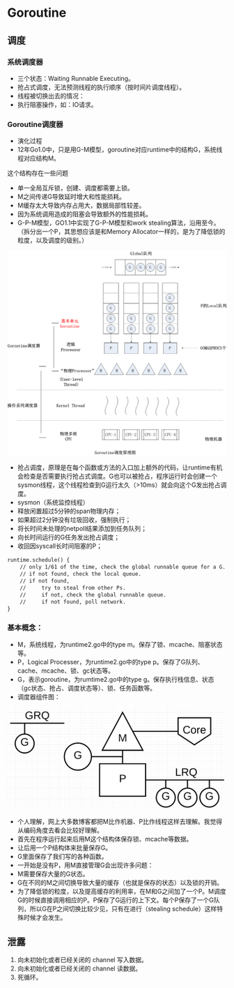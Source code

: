# Goroutine

## 调度

### 系统调度器

- 三个状态：Waiting Runnable Executing。
- 抢占式调度，无法预测线程的执行顺序（按时间片调度线程）。
- 线程被切换出去的情况：
- 执行阻塞操作，如：IO请求。

### Goroutine调度器

- 演化过程
- 12年Go1.0中，只是用G-M模型，goroutine对应runtime中的结构G，系统线程对应结构M。

这个结构存在一些问题

- 单一全局互斥锁，创建、调度都需要上锁。
- M之间传递G导致延时增大和性能损耗。
- M缓存太大导致内存占用大，数据局部性较差。
- 因为系统调用造成的阻塞会导致额外的性能损耗。
- G-P-M模型，GO1.1中实现了G-P-M模型和work stealing算法，沿用至今。（拆分出一个P，其思想应该是和Memory Allocator一样的，是为了降低锁的粒度，以及调度的级别。）

![](../Images/Golang/Goroutine/1.png)

- 抢占调度，原理是在每个函数或方法的入口加上额外的代码，让runtime有机会检查是否需要执行抢占式调度。G也可以被抢占，程序运行时会创建一个sysmon线程，这个线程检查到G运行太久（>10ms）就会向这个G发出抢占调度。
- sysmon（系统监控线程）
- 释放闲置超过5分钟的span物理内存；
- 如果超过2分钟没有垃圾回收，强制执行；
- 将长时间未处理的netpoll结果添加到任务队列；
- 向长时间运行的G任务发出抢占调度；
- 收回因syscall长时间阻塞的P；

```
runtime.schedule() {
    // only 1/61 of the time, check the global runnable queue for a G.
    // if not found, check the local queue.
    // if not found,
    //     try to steal from other Ps.
    //     if not, check the global runnable queue.
    //     if not found, poll network.
}
```

### 基本概念：

- M，系统线程，为runtime2.go中的type m。保存了锁、mcache、阻塞状态等。
- P，Logical Processer，为runtime2.go中的type p。保存了G队列、cache、mcache、锁、gc状态等。
- G，表示goroutine，为rumtime2.go中的type g。保存执行栈信息、状态（gc状态、抢占、调度状态等）、锁、任务函数等。
- 调度器组件图：

![](../Images/Golang/Goroutine/2.png)

- 个人理解，网上大多数博客都把M比作机器、P比作线程这样去理解。我觉得从编码角度去看会比较好理解。
- 首先在程序运行起来后用M这个结构体保存锁、mcache等数据。
- 让后用一个P结构体来批量保存G。
- G里面保存了我们写的各种函数。
- 一开始是没有P，用M直接管理G会出现许多问题：
- M需要保存大量的G状态。
- G在不同的M之间切换导致大量的缓存（也就是保存的状态）以及锁的开销。
- 为了降低锁的粒度，以及提高缓存的利用率，在M和G之间加了一个P。M调度G的时候直接调用相应的P。P保存了G运行的上下文。每个P保存了一个G队列，所以G在P之间切换比较少见，只有在进行（stealing schedule）这样特殊时候才会发生。

## 泄露

1. 向未初始化或者已经关闭的 channel 写入数据。
1. 向未初始化或者已经关闭的 channel 读数据。
1. 死循环。